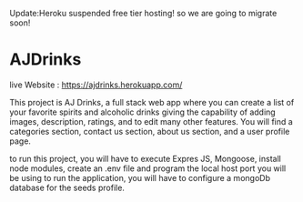 Update:Heroku suspended free tier hosting! so we are going to migrate soon!

# AJDrinks

live Website : https://ajdrinks.herokuapp.com/

This project is AJ Drinks, a full stack web app where you can create a list of your favorite 
spirits and alcoholic drinks giving the capability of adding images, description, ratings, and to edit many other features.
You will find a categories section, contact us section, about us section, and a user profile page.

to run this project, you will have to execute Expres JS, Mongoose, install node modules, create an .env file and 
program the local host port you will be using to run the application, you will have to configure a mongoDb database for the seeds profile.


